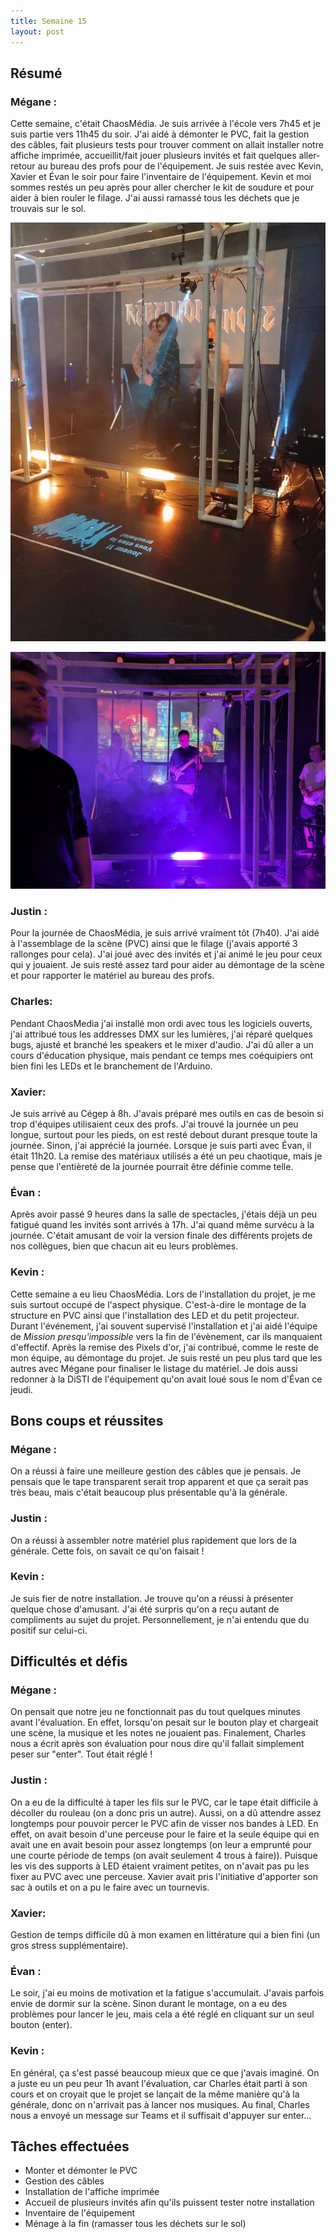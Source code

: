 ```yaml
---
title: Semaine 15
layout: post
---
```


## Résumé

### Mégane :

Cette semaine, c'était ChaosMédia. Je suis arrivée à l'école vers 7h45 et je suis partie vers 11h45 du soir. J'ai aidé à démonter le PVC, fait la gestion des câbles, fait plusieurs tests pour trouver comment on allait installer notre affiche imprimée, accueillit/fait jouer plusieurs invités et fait quelques aller-retour au bureau des profs pour de l'équipement. Je suis restée avec Kevin, Xavier et Évan le soir pour faire l'inventaire de l'équipement. Kevin et moi sommes restés un peu après pour aller chercher le kit de soudure et pour aider à bien rouler le filage. J'ai aussi ramassé tous les déchets que je trouvais sur le sol.

![ChaosMedia 1](../medias/ChaosMedia1.jpeg)

![ChaosMedia 2](../medias/ChaosMedia2.jpg)

### Justin :

Pour la journée de ChaosMédia, je suis arrivé vraiment tôt (7h40). J'ai aidé à l'assemblage de la scène (PVC) ainsi que le filage (j'avais apporté 3 rallonges pour cela). J'ai joué avec des invités et j'ai animé le jeu pour ceux qui y jouaient. Je suis resté assez tard pour aider au démontage de la scène et pour rapporter le matériel au bureau des profs.

### Charles:

Pendant ChaosMedia j'ai installé mon ordi avec tous les logiciels ouverts, j'ai attribué tous les addresses DMX sur les lumières, j'ai réparé quelques bugs, ajusté et branché les speakers et le mixer d'audio. J'ai dû aller a un cours d'éducation physique, mais pendant ce temps mes coéquipiers ont bien fini les LEDs et le branchement de l'Arduino.

### Xavier:

Je suis arrivé au Cégep à 8h. J'avais préparé mes outils en cas de besoin si trop d'équipes utilisaient ceux des profs. J'ai trouvé la journée un peu longue, surtout pour les pieds, on est resté debout durant presque toute la journée. Sinon, j'ai apprécié la journée. Lorsque je suis parti avec Évan, il était 11h20. La remise des matériaux utilisés a été un peu chaotique, mais je pense que l'entièreté de la journée pourrait être définie comme telle.

### Évan :

Après avoir passé 9 heures dans la salle de spectacles, j'étais déjà un peu fatigué quand les invités sont arrivés à 17h. J'ai quand même survécu à la journée. C'était amusant de voir la version finale des différents projets de nos collègues, bien que chacun ait eu leurs problèmes.

### Kevin :

Cette semaine a eu lieu ChaosMédia. Lors de l'installation du projet, je me suis surtout occupé de l'aspect physique. C'est-à-dire le montage de la structure en PVC ainsi que l'installation des LED et du petit projecteur. Durant l'événement, j'ai souvent supervisé l'installation et j'ai aidé l'équipe de _Mission presqu'impossible_ vers la fin de l'évènement, car ils manquaient d'effectif. Après la remise des Pixels d'or, j'ai contribué, comme le reste de mon équipe, au démontage du projet. Je suis resté un peu plus tard que les autres avec Mégane pour finaliser le listage du matériel. Je dois aussi redonner à la DiSTI de l'équipement qu'on avait loué sous le nom d'Évan ce jeudi.

## Bons coups et réussites

### Mégane :

On a réussi à faire une meilleure gestion des câbles que je pensais. Je pensais que le tape transparent serait trop apparent et que ça serait pas très beau, mais c'était beaucoup plus présentable qu'à la générale.

### Justin :

On a réussi à assembler notre matériel plus rapidement que lors de la générale. Cette fois, on savait ce qu'on faisait !

### Kevin :

Je suis fier de notre installation. Je trouve qu'on a réussi à présenter quelque chose d'amusant. J'ai été surpris qu'on a reçu autant de compliments au sujet du projet. Personnellement, je n'ai entendu que du positif sur celui-ci.

## Difficultés et défis

### Mégane :

On pensait que notre jeu ne fonctionnait pas du tout quelques minutes avant l'évaluation. En effet, lorsqu'on pesait sur le bouton play et chargeait une scène, la musique et les notes ne jouaient pas. Finalement, Charles nous a écrit après son évaluation pour nous dire qu'il fallait simplement peser sur "enter". Tout était réglé !

### Justin :

On a eu de la difficulté à taper les fils sur le PVC, car le tape était difficile à décoller du rouleau (on a donc pris un autre). Aussi, on a dû attendre assez longtemps pour pouvoir percer le PVC afin de visser nos bandes à LED. En effet, on avait besoin d'une perceuse pour le faire et la seule équipe qui en avait une en avait besoin pour assez longtemps (on leur a emprunté pour une courte période de temps (on avait seulement 4 trous à faire)). Puisque les vis des supports à LED étaient vraiment petites, on n'avait pas pu les fixer au PVC avec une perceuse. Xavier avait pris l'initiative d'apporter son sac à outils et on a pu le faire avec un tournevis.

### Xavier:

Gestion de temps difficile dû à mon examen en littérature qui a bien fini (un gros stress supplémentaire).

### Évan :

Le soir, j'ai eu moins de motivation et la fatigue s'accumulait. J'avais parfois envie de dormir sur la scène. Sinon durant le montage, on a eu des problèmes pour lancer le jeu, mais cela a été réglé en cliquant sur un seul bouton (enter).

### Kevin :

En général, ça s'est passé beaucoup mieux que ce que j'avais imaginé. On a juste eu un peu peur 1h avant l'évaluation, car Charles était parti à son cours et on croyait que le projet se lançait de la même manière qu'à la générale, donc on n'arrivait pas à lancer nos musiques. Au final, Charles nous a envoyé un message sur Teams et il suffisait d'appuyer sur enter...

## Tâches effectuées

- Monter et démonter le PVC
- Gestion des câbles
- Installation de l'affiche imprimée
- Accueil de plusieurs invités afin qu'ils puissent tester notre installation
- Inventaire de l'équipement
- Ménage à la fin (ramasser tous les déchets sur le sol)
